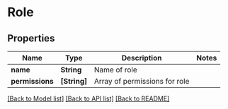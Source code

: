 # Role

## Properties
Name | Type | Description | Notes
------------ | ------------- | ------------- | -------------
**name** | **String** | Name of role | 
**permissions** | **[String]** | Array of permissions for role | 

[[Back to Model list]](../README.md#documentation-for-models) [[Back to API list]](../README.md#documentation-for-api-endpoints) [[Back to README]](../README.md)


